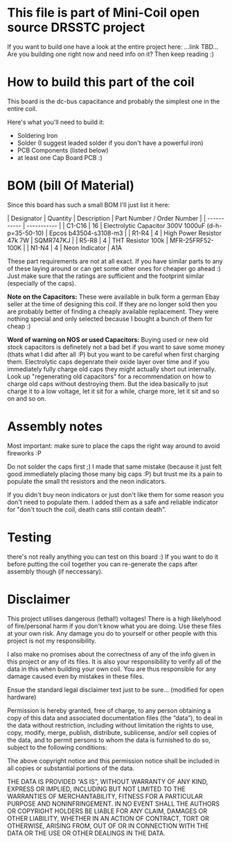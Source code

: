 # This file is part of Mini-Coil open source DRSSTC project
If you want to build one have a look at the entire project here: ...link TBD...
Are you building one right now and need info on it? Then keep reading :)

# How to build this part of the coil
This board is the dc-bus capacitance and probably the simplest one in the entire coil. 

Here's what you'll need to build it:
 - Soldering Iron
 - Solder (I suggest leaded solder if you don't have a powerful iron)
 - PCB Components (listed below)
 - at least one Cap Board PCB :)
 
# BOM (bill Of Material)
Since this board has such a small BOM I'll just list it here:

| Designator | Quantity | Description | Part Number / Order Number |
| ----------- | ----------- |
| C1-C16 | 16 | Electrolytic Capacitor 300V 1000uF (d-h-p=35-50-10)     | Epcos b43504-s3108-m3 |
| R1-R4 | 4 | High Power Resistor 47k 7W | SQMR747KJ |
| R5-R8 | 4 | THT Resistor 100k | MFR-25FRF52-100K |
| N1-N4 | 4 | Neon Indicator | A1A

These part requirements are not at all exact. If you have similar parts to any of these laying around or can get some other ones for cheaper go ahead :)
Just make sure that the ratings are sufficient and the footprint similar (especially of the caps).

**Note on the Capacitors:** These were available in bulk form a german Ebay seller at the time of designing this coil. If they are no longer sold then you are probably better of finding a cheaply available replacement. They were nothing special and only selected because I bought a bunch of them for cheap :)

**Word of warning on NOS or used Capacitors:** Buying used or new old stock capacitors is definetely not a bad bet if you want to save some money (thats what I did after all :P) but you want to be careful when first charging them. Electrolytic caps degenrate their oxide layer over time and if you immediately fully charge old caps they might actually short out internally. Look up "regenerating old capacitors" for a recommendation on how to charge old caps without destroying them. But the idea basically to jsut charge it to a low voltage, let it sit for a while, charge more, let it sit and so on and so on.

# Assembly notes
Most important: make sure to place the caps the right way around to avoid fireworks :P

Do not solder the caps first ;) I made that same mistake (because it just felt good immediately placing those many big caps :P) but trust me its a pain to populate the small tht resistors and the neon indicators.

If you didn't buy neon indicators or just don't like them for some reason you don't need to populate them. I added them as a safe and reliable indicator for "don't touch the coil, death cans still contain death".

# Testing
there's not really anything you can test on this board :) If you want to do it before putting the coil together you can re-generate the caps after assembly though (if neccessary).

# Disclaimer
This project utilises dangerous (lethal!) voltages! There is a high likelyhood of fire/personal harm if you don't know what you are doing. Use these files at your own risk. Any damage you do to yourself or other people with this project is not my responsibility.

I also make no promises about the correctness of any of the info given in this project or any of its files. It is also your responsibility to verify all of the data in this when building your own coil. You are thus responsible for any damage caused even by mistakes in these files.

Ensue the standard legal disclaimer text just to be sure... (modified for open hardware)

Permission is hereby granted, free of charge, to any person obtaining a copy of this data and associated documentation files (the “data”), to deal in the data without restriction, including without limitation the rights to use, copy, modify, merge, publish, distribute, sublicense, and/or sell copies of the data, and to permit persons to whom the data is furnished to do so, subject to the following conditions:

The above copyright notice and this permission notice shall be included in all copies or substantial portions of the data.

THE DATA IS PROVIDED “AS IS”, WITHOUT WARRANTY OF ANY KIND, EXPRESS OR IMPLIED, INCLUDING BUT NOT LIMITED TO THE WARRANTIES OF MERCHANTABILITY, FITNESS FOR A PARTICULAR PURPOSE AND NONINFRINGEMENT. IN NO EVENT SHALL THE AUTHORS OR COPYRIGHT HOLDERS BE LIABLE FOR ANY CLAIM, DAMAGES OR OTHER LIABILITY, WHETHER IN AN ACTION OF CONTRACT, TORT OR OTHERWISE, ARISING FROM, OUT OF OR IN CONNECTION WITH THE DATA OR THE USE OR OTHER DEALINGS IN THE DATA.

